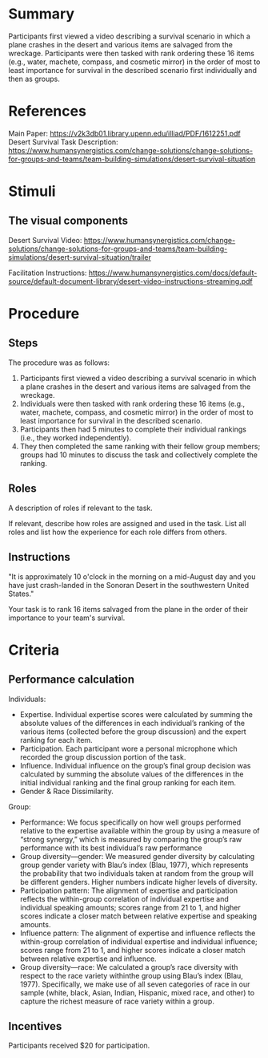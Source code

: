 # Summary
Participants first viewed a video describing a survival scenario in which a plane crashes in the desert and various items are salvaged from the wreckage. Participants were then tasked with rank ordering these 16 items (e.g., water, machete, compass, and cosmetic mirror) in the order of most to least importance for survival in the described scenario first individually and then as groups.

# References
Main Paper: https://v2k3db01.library.upenn.edu/illiad/PDF/1612251.pdf
Desert Survival Task Description: https://www.humansynergistics.com/change-solutions/change-solutions-for-groups-and-teams/team-building-simulations/desert-survival-situation

# Stimuli
## The visual components
Desert Survival Video: https://www.humansynergistics.com/change-solutions/change-solutions-for-groups-and-teams/team-building-simulations/desert-survival-situation/trailer

Facilitation Instructions: https://www.humansynergistics.com/docs/default-source/default-document-library/desert-video-instructions-streaming.pdf

# Procedure
## Steps
The procedure was as follows: 
1. Participants first viewed a video describing a survival scenario in which a plane crashes in the desert and various items are salvaged from the wreckage. 
2. Individuals were then tasked with rank ordering these 16 items (e.g., water, machete, compass, and cosmetic mirror) in the order of most to
least importance for survival in the described scenario. 
3. Participants then had 5 minutes to complete their individual rankings (i.e., they worked independently). 
4. They then completed the same ranking with their fellow group members; groups had 10 minutes to discuss the task and collectively complete the ranking.

## Roles 
A description of roles if relevant to the task.  

If relevant, describe how roles are assigned and used in the task. List all roles and list how the experience for each role differs from others.

## Instructions
"It is approximately 10 o'clock in the morning on a mid-August day and you have just crash-landed in the Sonoran Desert in the southwestern United States."

Your task is to rank 16 items salvaged from the plane in the order of their importance to your team's survival.


# Criteria
## Performance calculation
Individuals: 
- Expertise. Individual expertise scores were calculated by summing the absolute values of the differences in each individual’s ranking of the various items (collected before the group discussion) and the expert ranking for each item.
- Participation. Each participant wore a personal microphone which recorded the group discussion portion of the task.
- Influence. Individual influence on the group’s final group decision was calculated by summing the absolute values of the differences in the initial individual ranking and the final group ranking for each item.
- Gender & Race Dissimilarity.

Group:
- Performance: We focus specifically on how well groups performed relative to the expertise available within the group by using a measure of “strong synergy,” which is measured by comparing the group’s raw performance with its best individual’s raw performance
- Group diversity—gender:  We measured gender diversity by calculating group gender variety with Blau’s index (Blau, 1977), which represents the probability that two individuals taken at random from the group will be different genders. Higher numbers indicate higher levels of diversity.
- Participation pattern: The alignment of expertise and participation reflects the within-group correlation of individual expertise and individual speaking amounts; scores range from 21 to 1, and higher scores indicate a closer match between relative expertise and speaking amounts.
- Influence pattern: The alignment of expertise and influence reflects the within-group correlation of individual expertise and individual influence; scores range from 21 to 1, and higher scores indicate a closer match between relative expertise and influence.
- Group diversity—race: We calculated a group’s race diversity with respect to the race variety withinthe group using Blau’s index (Blau, 1977). Specifically, we make use of all seven categories of race in our sample (white, black, Asian, Indian, Hispanic, mixed race, and other) to capture the richest measure of race variety within a group.

## Incentives
Participants received $20 for participation. 
